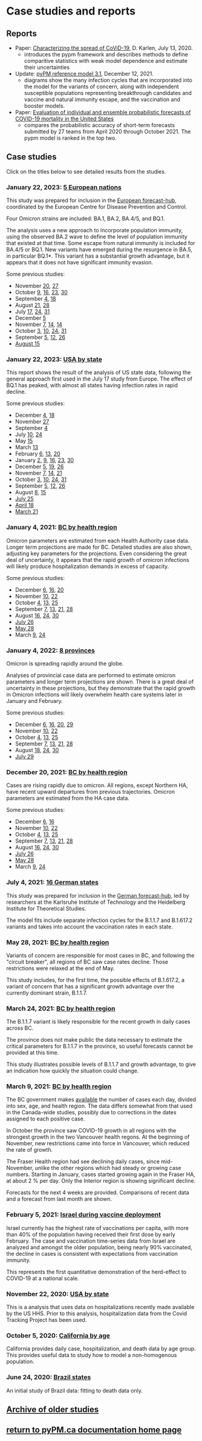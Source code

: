 # Case studies and reports

## Reports

* Paper: [Characterizing the spread of CoViD-19](reports/Characterizing_spread.pdf), D. Karlen, July 13, 2020.
    * introduces the pypm framework and describes methods to define comparitive statistics with weak model dependence
    and estimate their uncertainties
* Update: [pyPM reference model 3.1](reports/pypm_changes_3_1.pdf), December 12, 2021.
    * diagrams show the many infection cycles that are incorporated into the model for the variants of concern, along with independent susceptible
	populations representing breakthrough candidates and vaccine and natural immunity escape, and the vaccination and
	booster models.
* Paper: [Evaluation of individual and ensemble probabilistic forecasts of COVID-19 mortality in the United States](https://doi.org/10.1073/pnas.2113561119)
    * compares the probabilistic accuracy of short-term forecasts submitted by 27 teams from April 2020 through October 2021.
    The pypm model is ranked in the top two.

## Case studies

Click on the titles below to see detailed results from the studies.

### January 22, 2023: [5 European nations](eu20230122/index.md)

This study was prepared for inclusion in the [European forecast-hub](https://covid19forecasthub.eu/index.html),
coordinated by the European Centre for Disease Prevention and Control.

Four Omicron strains are included: BA.1, BA.2, BA.4/5, and BQ.1.

The analysis uses a new approach to incorporate population immunity, using the observed BA.2
wave to define the level of population immunity that existed at that time.
Some escape from natural immunity is included for BA.4/5 or BQ.1.
New variants have emerged during the resurgence in BA.5, in particular BQ.1*. This variant has a substantial
growth advantage, but it appears that it does not have significant immunity evasion.

Some previous studies:

* November [20](eu20221120/index.md), [27](eu20221127/index.md)
* October [9](eu20221009/index.md), [16](eu20221016/index.md), [23](eu20221023/index.md), [30](eu20221030/index.md)
* September [4](eu20220904/index.md), [18](eu20220918/index.md)
* August [21](eu20220821/index.md), [28](eu20220828/index.md)
* July [17](eu20220717/index.md), [24](eu20220724/index.md), [31](eu20220731/index.md)
* December [5](eu20211205/index.md)
* November [7](eu20211107/index.md), [14](eu20211114/index.md), [14](eu20211121/index.md)
* October [3](eu20211003/index.md), [10](eu20211010/index.md), [24](eu20211024/index.md), [31](eu20211031/index.md)
* September [5](eu20210905/index.md), [12](eu20210912/index.md), [26](eu20210926/index.md)
* [August 15](eu20210815/index.md)

### January 22, 2023: [USA by state](usa20230122/index.md)

This report shows the result of the analysis of US state data,
following the general approach first used in the July 17 study from Europe.
The effect of BQ.1 has peaked, with almost all states having infection rates in rapid decline.

Some previous studies:

* December [4](usa20221204/index.md), [18](usa20221218/index.md)
* November [27](usa20221127/index.md)
* September [4](usa20220904/index.md)
* July [10](usa20220710/index.md), [24](usa20220724/index.md)
* May [15](usa20220515/index.md)
* March [13](usa20220313/index.md)
* February [6](usa20220206/index.md), [13](usa20220213/index.md), [20](usa20220220/index.md)
* January [2](usa20220102/index.md), [9](usa20220109/index.md), [16](usa20220116/index.md), [23](usa20220123/index.md), [30](usa20220130/index.md)
* December [5](usa20211205/index.md), [19](usa20211219/index.md), [26](usa20211226/index.md)
* November [7](usa20211107/index.md), [14](usa20211114/index.md), [21](usa20211121/index.md)
* October [3](usa20211003/index.md), [10](usa20211010/index.md), [24](usa20211024/index.md), [31](usa20211031/index.md)
* September [5](usa20210905/index.md), [12](usa20210912/index.md), [26](usa20210926/index.md)
* August [8](usa20210808/index.md), [15](usa20210815/index.md)
* [July 25](usa20210725/index.md)
* [April 18](usa20210418/index.md)
* [March 21](usa20210321/index.md)

### January 4, 2021: [BC by health region](bc20220104/index.md)

Omicron parameters are estimated from each Health Authority case data.
Longer term projections are made for BC.
Detailed studies are also shown, adjusting key parameters for the projections.
Even considering the great deal of uncertainty, it appears that the rapid growth
of omicron infections will likely produce hospitalization demands in excess of capacity.

Some previous studies:

* December [6](bc20211206/index.md), [16](bc20211216/index.md), [20](bc20211220/index.md)
* November [10](bc20211110/index.md), [22](bc20211122/index.md)
* October [4](bc20211004/index.md), [13](bc20211013/index.md), [25](bc20211025/index.md)
* September [7](bc20210907/index.md), [13](bc20210913/index.md), [21](bc20210921/index.md),  [28](bc20210928/index.md)
* August [16](bc20210816/index.md), [24](bc20210824/index.md), [30](bc20210830/index.md)
* [July 26](bc20210726/index.md)
* [May 28](bc20210528/index.md)
* March [9](bc20210309/index.md), [24](bc20210324/index.md)

### January 4, 2022: [8 provinces](prov20220104/index.md)

Omicron is spreading rapidly around the globe.

Analyses of provincial case data are performed to estimate omicron parameters and longer
term projections are shown.
There is a great deal of uncertainty in these projections, but they demonstrate that the rapid growth in Omicron infections
will likely overwhelm health care systems later in January and February.

Some previous studies:

* December [6](prov20211206/index.md), [16](prov20211216/index.md), [20](prov20211220/index.md), [29](prov20211229/index.md)
* November [10](prov20211110/index.md), [22](prov20211122/index.md)
* October [4](prov20211004/index.md), [13](prov20211013/index.md), [25](prov20211025/index.md)
* September [7](prov20210907/index.md), [13](prov20210913/index.md), [21](prov20210921/index.md), [28](prov20210928/index.md)
* August [18](prov20210818/index.md), [24](prov20210824/index.md), [30](prov20210830/index.md)
* [July 29](prov20210729/index.md)

### December 20, 2021: [BC by health region](bc20211220/index.md)

Cases are rising rapidly due to omicron.
All regions, except Northern HA, have recent upward departures from
previous trajectories.
Omicron parameters are estimated from the HA case data.

Some previous studies:

* December [6](bc20211206/index.md), [16](bc20211216/index.md)
* November [10](bc20211110/index.md), [22](bc20211122/index.md)
* October [4](bc20211004/index.md), [13](bc20211013/index.md), [25](bc20211025/index.md)
* September [7](bc20210907/index.md), [13](bc20210913/index.md), [21](bc20210921/index.md),  [28](bc20210928/index.md)
* August [16](bc20210816/index.md), [24](bc20210824/index.md), [30](bc20210830/index.md)
* [July 26](bc20210726/index.md)
* [May 28](bc20210528/index.md)
* March [9](bc20210309/index.md), [24](bc20210324/index.md)

### July 4, 2021: [16 German states](germany20210704/index.md)

This study was prepared for inclusion in the [German forecast-hub](https://kitmetricslab.github.io/forecasthub/forecast), led
by  researchers at the Karlsruhe Institute of Technology and the Heidelberg Institute for Theoretical Studies.

The model fits include separate infection cycles for the B.1.1.7 and B.1.617.2 variants and
takes into account the vaccination rates in each state.

### May 28, 2021: [BC by health region](bc20210528/index.md)

Variants of concern are responsible for most cases in BC, and following the "circuit breaker",
all regions of BC saw case rates decline.
Those restrictions were relaxed at the end of May.

This study includes, for the first time, the possible effects of B.1.617.2, a variant of concern that
has a significant growth advantage over the currently dominant strain, B.1.1.7.

### March 24, 2021: [BC by health region](bc20210324/index.md)

The B.1.1.7 variant is likely responsible for the recent growth in daily cases across BC.

The province does not make public the data necessary to estimate the critical parameters for B.1.1.7 in the province, so
useful forecasts cannot be provided at this time.

This study illustrates possible levels of B.1.1.7 and growth advantage, to give an indication how quickly the situation
could change.

### March 9, 2021: [BC by health region](bc20210309/index.md)

The BC government makes [available](http://www.bccdc.ca/health-info/diseases-conditions/covid-19/data)
the number of cases each day, divided into sex, age, and health region.
The data differs somewhat from that used in the Canada-wide studies, possibly due to corrections in
the dates assigned to each positive case.

In October the province saw COVID-19 growth in all regions with the strongest growth in the two Vancouver
health regons.
At the beginning of November, new restrictions came into force in Vancouver, which reduced the rate of growth.

The Fraser Health region had see declining daily cases, since mid-November, unlike the other regions
which had steady or growing case numbers.
Starting in January, cases started growing again in the Fraser HA, at about 2 % per day.
Only the Interior region is showing significant decline.

Forecasts for the next 4 weeks are provided. Comparisons of recent data
and a forecast from last month are shown.

### February 5, 2021: [Israel during vaccine deployment](https://nbviewer.jupyter.org/github/pypm/quickstart/blob/master/misc/israel_vaccination_study_20210204/israel_20210204.ipynb)

Israel currently has the highest rate of vaccinations per capita, with more than 40% of the population having received their first dose by early February.
The case and vaccination time-series data from Israel are analyzed and
amongst the older population, being nearly 90% vaccinated, the decline
in cases is consistent with expectations from vaccination immunity.

This represents the first quantitative demonstration of the herd-effect to COVID-19 at a national scale.

### November 22, 2020: [USA by state](usa_hhs_20201122/index.md)

This is a analysis that uses data on hospitalizations recently made available by the US HHS.
Prior to this analysis, hospitalization data from the Covid Tracking Project has been used.

### October 5, 2020: [California by age](california20201005/index.md)

California provides daily case, hospitalization, and death data by age group.
This provides useful data to study how to model a non-homogenous population.

### June 24, 2020: [Brazil states](brazil20200624/index.md)

An initial study of Brazil data: fitting to death data only.

## [Archive of older studies](archive/index.md)

## [return to pyPM.ca documentation home page](../..)
